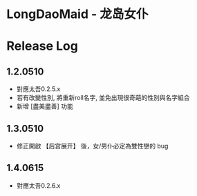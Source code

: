 # LongDaoMaid - 龙岛女仆

# Release Log 
## 1.2.0510
- 對應太吾0.2.5.x
- 若有改變性別, 將重新roll名字, 並免出現很奇葩的性別與名字組合
- 新增 [盡美盡善] 功能
## 1.3.0510
- 修正開啟 【后宫展开】 後，女/男仆必定為雙性戀的 bug
## 1.4.0615
- 對應太吾0.2.6.x
